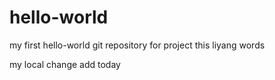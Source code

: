 # hello-world
my first hello-world git repository for project
this liyang words


my local change
add today
